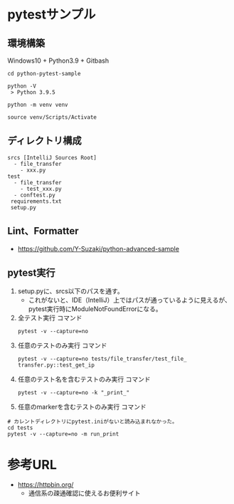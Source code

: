 # pytestサンプル
## 環境構築
Windows10 + Python3.9 + Gitbash
```
cd python-pytest-sample

python -V
 > Python 3.9.5

python -m venv venv

source venv/Scripts/Activate
```

## ディレクトリ構成
```
srcs [IntelliJ Sources Root]
  - file_transfer
    - xxx.py
test
  - file_transfer
    - test_xxx.py
  - conftest.py
 requirements.txt
 setup.py
```

## Lint、Formatter
* https://github.com/Y-Suzaki/python-advanced-sample

## pytest実行
1. setup.pyに、srcs以下のパスを通す。
   * これがないと、IDE（IntelliJ）上ではパスが通っているように見えるが、pytest実行時にModuleNotFoundErrorになる。
2. 全テスト実行 コマンド
    ```
    pytest -v --capture=no
    ```
3. 任意のテストのみ実行 コマンド
    ```
    pytest -v --capture=no tests/file_transfer/test_file_
    transfer.py::test_get_ip
    ```
4. 任意のテスト名を含むテストのみ実行 コマンド
    ```
    pytest -v --capture=no -k "_print_"
    ```
5. 任意のmarkerを含むテストのみ実行 コマンド
```
# カレントディレクトリにpytest.iniがないと読み込まれなかった。
cd tests
pytest -v --capture=no -m run_print
```

# 参考URL
* https://httpbin.org/
    * 通信系の疎通確認に使えるお便利サイト